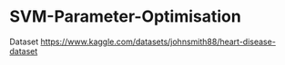 # SVM-Parameter-Optimisation
Dataset 
https://www.kaggle.com/datasets/johnsmith88/heart-disease-dataset 
